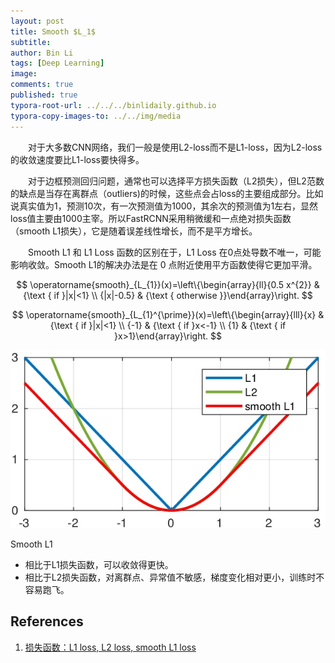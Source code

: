```yaml
---
layout: post
title: Smooth $L_1$
subtitle: 
author: Bin Li
tags: [Deep Learning]
image: 
comments: true
published: true
typora-root-url: ../../../binlidaily.github.io
typora-copy-images-to: ../../img/media
---
```


　　对于大多数CNN网络，我们一般是使用L2-loss而不是L1-loss，因为L2-loss的收敛速度要比L1-loss要快得多。

　　对于边框预测回归问题，通常也可以选择平方损失函数（L2损失），但L2范数的缺点是当存在离群点（outliers)的时候，这些点会占loss的主要组成部分。比如说真实值为1，预测10次，有一次预测值为1000，其余次的预测值为1左右，显然loss值主要由1000主宰。所以FastRCNN采用稍微缓和一点绝对损失函数（smooth L1损失），它是随着误差线性增长，而不是平方增长。

　　Smooth L1 和 L1 Loss 函数的区别在于，L1 Loss 在0点处导数不唯一，可能影响收敛。Smooth L1的解决办法是在 0 点附近使用平方函数使得它更加平滑。

$$
\operatorname{smooth}_{L_{1}}(x)=\left\{\begin{array}{ll}{0.5 x^{2}} & {\text { if }|x|<1} \\ {|x|-0.5} & {\text { otherwise }}\end{array}\right.
$$

$$
\operatorname{smooth}_{L_{1}^{\prime}}(x)=\left\{\begin{array}{lll}{x} & {\text { if }|x|<1} \\ {-1} & {\text { if }x<-1} \\ {1} & {\text { if }x>1}\end{array}\right.
$$

![](/img/media/15705356483782.jpg)

Smooth L1
* 相比于L1损失函数，可以收敛得更快。
* 相比于L2损失函数，对离群点、异常值不敏感，梯度变化相对更小，训练时不容易跑飞。

## References
1. [损失函数：L1 loss, L2 loss, smooth L1 loss](https://zhuanlan.zhihu.com/p/48426076)